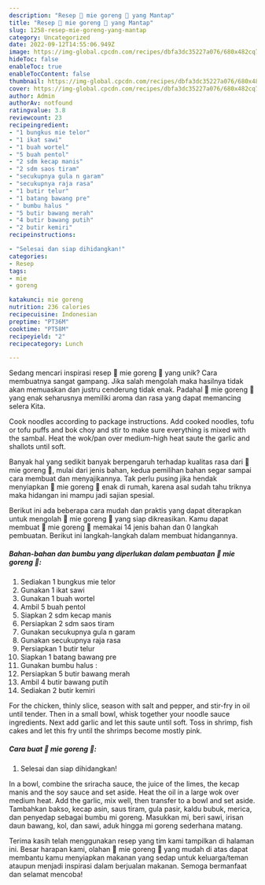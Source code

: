 ```yaml
---
description: "Resep 🌷 mie goreng 🌷 yang Mantap"
title: "Resep 🌷 mie goreng 🌷 yang Mantap"
slug: 1258-resep-mie-goreng-yang-mantap
category: Uncategorized
date: 2022-09-12T14:55:06.949Z
image: https://img-global.cpcdn.com/recipes/dbfa3dc35227a076/680x482cq70/mie-goreng-foto-resep-utama.jpg
hideToc: false
enableToc: true
enableTocContent: false
thumbnail: https://img-global.cpcdn.com/recipes/dbfa3dc35227a076/680x482cq70/mie-goreng-foto-resep-utama.jpg
cover: https://img-global.cpcdn.com/recipes/dbfa3dc35227a076/680x482cq70/mie-goreng-foto-resep-utama.jpg
author: Admin
authorAv: notfound
ratingvalue: 3.8
reviewcount: 23
recipeingredient:
- "1 bungkus mie telor"
- "1 ikat sawi"
- "1 buah wortel"
- "5 buah pentol"
- "2 sdm kecap manis"
- "2 sdm saos tiram"
- "secukupnya gula n garam"
- "secukupnya raja rasa"
- "1 butir telur"
- "1 batang bawang pre"
- " bumbu halus "
- "5 butir bawang merah"
- "4 butir bawang putih"
- "2 butir kemiri"
recipeinstructions:

- "Selesai dan siap dihidangkan!"
categories:
- Resep
tags:
- mie
- goreng

katakunci: mie goreng 
nutrition: 236 calories
recipecuisine: Indonesian
preptime: "PT36M"
cooktime: "PT58M"
recipeyield: "2"
recipecategory: Lunch

---
```





Sedang mencari inspirasi resep 🌷 mie goreng 🌷 yang unik? Cara membuatnya sangat gampang. Jika salah mengolah maka hasilnya tidak akan memuaskan dan justru cenderung tidak enak. Padahal 🌷 mie goreng 🌷 yang enak seharusnya memiliki aroma dan rasa yang dapat memancing selera Kita.





Cook noodles according to package instructions. Add cooked noodles, tofu or tofu puffs and bok choy and stir to make sure everything is mixed with the sambal. Heat the wok/pan over medium-high heat saute the garlic and shallots until soft.

Banyak hal yang sedikit banyak berpengaruh terhadap kualitas rasa dari 🌷 mie goreng 🌷, mulai dari jenis bahan, kedua pemilihan bahan segar sampai cara membuat dan menyajikannya. Tak perlu pusing jika hendak menyiapkan 🌷 mie goreng 🌷 enak di rumah, karena asal sudah tahu triknya maka hidangan ini mampu jadi sajian spesial.






Berikut ini ada beberapa cara mudah dan praktis yang dapat diterapkan untuk mengolah 🌷 mie goreng 🌷 yang siap dikreasikan. Kamu dapat membuat 🌷 mie goreng 🌷 memakai 14 jenis bahan dan 0 langkah pembuatan. Berikut ini langkah-langkah dalam membuat hidangannya.

<!--inarticleads1-->

##### Bahan-bahan dan bumbu yang diperlukan dalam pembuatan 🌷 mie goreng 🌷:

1. Sediakan 1 bungkus mie telor
1. Gunakan 1 ikat sawi
1. Gunakan 1 buah wortel
1. Ambil 5 buah pentol
1. Siapkan 2 sdm kecap manis
1. Persiapkan 2 sdm saos tiram
1. Gunakan secukupnya gula n garam
1. Gunakan secukupnya raja rasa
1. Persiapkan 1 butir telur
1. Siapkan 1 batang bawang pre
1. Gunakan  bumbu halus :
1. Persiapkan 5 butir bawang merah
1. Ambil 4 butir bawang putih
1. Sediakan 2 butir kemiri


For the chicken, thinly slice, season with salt and pepper, and stir-fry in oil until tender. Then in a small bowl, whisk together your noodle sauce ingredients. Next add garlic and let this saute until soft. Toss in shrimp, fish cakes and let this fry until the shrimps become mostly pink. 

<!--inarticleads2-->

##### Cara buat 🌷 mie goreng 🌷:


1. Selesai dan siap dihidangkan!

In a bowl, combine the sriracha sauce, the juice of the limes, the kecap manis and the soy sauce and set aside. Heat the oil in a large wok over medium heat. Add the garlic, mix well, then transfer to a bowl and set aside. Tambahkan bakso, kecap asin, saus tiram, gula pasir, kaldu bubuk, merica, dan penyedap sebagai bumbu mi goreng. Masukkan mi, beri sawi, irisan daun bawang, kol, dan sawi, aduk hingga mi goreng sederhana matang. 

Terima kasih telah menggunakan resep yang tim kami tampilkan di halaman ini. Besar harapan kami, olahan 🌷 mie goreng 🌷 yang mudah di atas dapat membantu kamu menyiapkan makanan yang sedap untuk keluarga/teman ataupun menjadi inspirasi dalam berjualan makanan. Semoga bermanfaat dan selamat mencoba!

